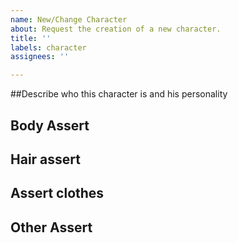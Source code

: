 ```yaml
---
name: New/Change Character
about: Request the creation of a new character.
title: ''
labels: character
assignees: ''

---
```


##Describe who this character is and his personality

## Body Assert

## Hair assert

## Assert clothes

## Other Assert
